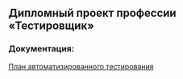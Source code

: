## Дипломный проект профессии «Тестировщик»

### Документация:
[План автоматизированного тестирования](Plan.md)